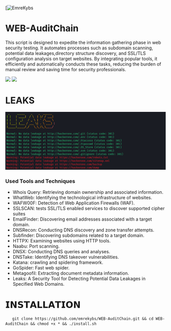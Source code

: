 [![EmreKybs](https://img.shields.io/badge/MadeBy-EmreKybs-blue)
# WEB-AuditChain
This script is designed to expedite the information gathering phase in web security testing.
It automates processes such as subdomain scanning, potential data leakages,directory structure discovery, and SSL/TLS configuration analysis on target websites.
By integrating popular tools, it efficiently and automatically conducts these tasks, reducing the burden of manual review and saving time for security professionals.

<img src="https://github.com/emrekybs/WEB-AuditKit/blob/main/1.png">

<img src="https://github.com/emrekybs/WEB-AuditKit/blob/main/2.png">

# LEAKS
<img src="https://github.com/emrekybs/WEB-AuditChain/blob/main/3.png">


### Used Tools and Techniques
* Whois Query: Retrieving domain ownership and associated information.
* WhatWeb: Identifying the technological infrastructure of websites.
* WAFW00F: Detection of Web Application Firewalls (WAF).
* SSLSCAN: tests SSL/TLS enabled services to discover supported cipher suites
* EmailFinder: Discovering email addresses associated with a target domain.
* DNSRecon: Conducting DNS discovery and zone transfer attempts.
* Subfinder: Discovering subdomains related to a target domain.
* HTTPX: Examining websites using HTTP tools.
* Naabu: Port scanning.
* DNSX: Conducting DNS queries and analyses.
* DNSTake: Identifying DNS takeover vulnerabilities.
* Katana: crawling and spidering framework.
* GoSpider: Fast web spider.
* Metagoofil: Extracting document metadata information.
* Leaks: A Security Tool for Detecting Potential Data Leakages in Specified Web Domains.

# 𝗜𝗡𝗦𝗧𝗔𝗟𝗟𝗔𝗧𝗜𝗢𝗡
       git clone https://github.com/emrekybs/WEB-AuditChain.git && cd WEB-AuditChain && chmod +x * && ./install.sh

